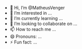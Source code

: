 - 👋 Hi, I’m @MatheusVenger
- 👀 I’m interested in ...
- 🌱 I’m currently learning ...
- 💞️ I’m looking to collaborate on ...
- 📫 How to reach me ...
- 😄 Pronouns: ...
- ⚡ Fun fact: ...

<!---
MatheusVenger/MatheusVenger is a ✨ special ✨ repository because its `README.md` (this file) appears on your GitHub profile.
You can click the Preview link to take a look at your changes.
--->
